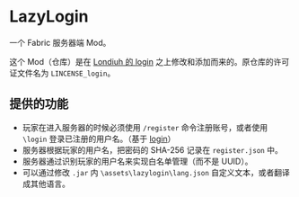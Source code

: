 # LazyLogin

一个 Fabric 服务器端 Mod。

这个 Mod（仓库）是在 [Londiuh 的 login](https://github.com/Londiuh/login) 之上修改和添加而来的。原仓库的许可证文件名为 `LINCENSE_login`。

## 提供的功能

- 玩家在进入服务器的时候必须使用 `/register` 命令注册账号，或者使用 `\login` 登录已注册的用户名。（基于 [login](https://github.com/Londiuh/login)）
- 服务器根据玩家的用户名，把密码的 SHA-256 记录在 `register.json` 中。
- 服务器通过识别玩家的用户名来实现白名单管理（而不是 UUID）。
- 可以通过修改 `.jar` 内 `\assets\lazylogin\lang.json` 自定义文本，或者翻译成其他语言。